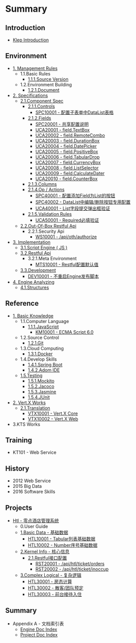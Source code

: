 # Summary

## Introduction

* [Klep Introduction](README.md)

## Environment

* [1. Management Rules](environment/documentation-rules.md)
  * 1.1.Basic Rules
    * [1.1.1.Source Version](environment/documentation-rules/111source-version.md)
  * 1.2.Environment Building
    * [1.2.1.Document](environment/documentation-rules/121document.md)
* [2. Specifications](environment/specifications.md)
  * [2.1.Component Spec](environment/specifications/21component-spec.md)
    * [2.1.1.Controls](environment/specifications/211controls.md)
      * [SPC10001 - 配置子表单中DataList表格](environment/specifications/211controls/uca10001ff1a-pei-zhi-zi-biao-dan-zhong-datalist-biao-ge.md)
    * [2.1.2.Fields](environment/specifications/212fields.md)
      * [SPC20001 - 共享配置说明](environment/specifications/212fields/spc20001-shared-configuration.md)
      * [UCA20001 - field.TextBox](environment/specifications/212fields/uca10001-fieldtextbox.md)
      * [UCA20002 - field.RemoteCombo](environment/specifications/212fields/uca20002-fieldremotecombo.md)
      * [UCA20003 - field.DurationBox](environment/specifications/212fields/uca20003-fielddurationbox.md)
      * [UCA20004 - field.DatePicker](environment/specifications/212fields/uca20004-fielddatepicker.md)
      * [UCA20005 - field.PositiveBox](environment/specifications/212fields/uca20005-fieldpositivebox.md)
      * [UCA20006 - field.TabularDrop](environment/specifications/212fields/uca20006-fieldtabulardrop.md)
      * [UCA20007 - field.CurrencyBox](environment/specifications/212fields/uca20007-fieldcurrencybox.md)
      * [UCA20008 - field.ListSelector](environment/specifications/212fields/uca20008-fieldlistselector.md)
      * [UCA20009 - field.CalculateDater](environment/specifications/212fields/uca20009-fieldcalculatedater.md)
      * [UCA20010 - field.CounterBox](environment/specifications/212fields/uca20010-fieldcounterbox.md)
    * [2.1.3.Columns](environment/specifications/213columns.md)
    * [2.1.4.Op / Actions](environment/specifications/214op-actions.md)
      * [SPC40001 - 配置添加Field为List的按钮](environment/specifications/214op-actions/spc40001-list-button.md)
      * [SPC40002 - DataList中编辑/删除按钮专用配置](environment/specifications/214op-actions/spc40002-linkbar.md)
      * [UCA40001 - List字段提交弹出框验证](environment/specifications/214op-actions/uca40001-list-validation.md)
    * [2.1.5.Validation Rules](environment/specifications/215validation-rules.md)
      * [UCA50001 - Required必填验证](environment/specifications/215validation-rules/uca50001-required.md)
  * [2.2.Out-Of-Box Restful Api](environment/specifications/22out-of-box-restful-api.md)
    * 2.2.1.Security Api
      * [WS10001 - /api/oth/authorize](environment/specifications/22out-of-box-restful-api/ws10001-apiothauthorize.md)
* [3. Implementation](environment/implementation.md)
  * [3.1.Script Engine \( JS \)](environment/implementation/31script-engine.md)
  * [3.2.Restful Api](environment/implementation/32restful-configuration.md)
    * 3.2.1.Meta Environment
      * [MTS10001 - Restful配置默认值](environment/implementation/32restful-configuration/vtx10001-default-values.md)
  * [3.3.Development](environment/implementation/33development.md)
    * [DEV10001 - 不重启Engine发布脚本](environment/implementation/dev10001-bu-zhong-qi-engine-fa-bu-jiao-ben.md)
* [4. Engine Analyzing](environment/engine-analyzing.md)
  * [4.1.Structures](environment/engine-analyzing/41structures.md)

## Reference

* [1. Basic Knowledge](reference/basic-knowledge.md)
  * 1.1.Computer Language
    * [1.1.1.JavaScript](reference/basic-knowledge/11javascript-library.md)
      * [KM10001 - ECMA Script 6.0](reference/basic-knowledge/11javascript-library/111ecma-60.md)
  * 1.2.Source Control
    * [1.2.1.Git](reference/basic-knowledge/121git.md)
  * 1.3.Cloud Computing
    * [1.3.1.Docker](reference/basic-knowledge/131docker.md)
  * 1.4.Develop Skills
    * [1.4.1.Spring Boot](reference/basic-knowledge/141spring-boot.md)
    * [1.4.2.Adom IDE](reference/basic-knowledge/142adom-ide.md)
  * [1.5.Testing](reference/basic-knowledge/15testing.md)
    * [1.5.1.Mockito](reference/basic-knowledge/15testing/151mockito.md)
    * [1.5.2.Jacoco](reference/basic-knowledge/15testing/152jacoco.md)
    * [1.5.3.Jasmine](reference/basic-knowledge/15testing/153jasmine.md)
    * [1.5.4.JUnit](reference/basic-knowledge/15testing/154junit.md)
* [2. Vert.X Works](reference/external-courses.md)
  * [2.1.Translation](reference/external-courses/21translation.md)
    * [VTX10001 - Vert.X Core](reference/external-courses/21translation/vtx10001-vertx-core.md)
    * [VTX10002 - Vert.X Web](reference/external-courses/21translation/vtx10002-vertx-web.md)
* 3.KTS Works

## Training

* KT101 - Web Service

## History

* 2012 Web Service
* 2015 Big Data
* 2016 Software Skills

## Projects

* [Htl - 零点酒店管理系统](projects/hotel-system.md)
  * 0.User Guide
  * [1.Basic Data - 基础数据](projects/hotel-system/1basic-data-ji-chu-shu-ju.md)
    * [HTL10001 - Tabular列表基础数据](projects/hotel-system/11basic-data/11tabular-data.md)
    * [HTL10002 - Number序号基础数据](projects/hotel-system/11basic-data/htl10002-numberxu-hao-ji-chu-shu-ju.md)
  * [2.Kernel Info - 核心信息](projects/hotel-system/2assist-data-fu-zhu-shu-ju.md)
    * [2.1.Restful接口配置](projects/hotel-system/21restfuljie-kou-pei-zhi.md)
      * [RST20001 - /api/htl/ticket/orders](projects/hotel-system/21restfuljie-kou-pei-zhi/rst20001-apihtlticketorders.md)
      * [RST20002 - /api/htl/ticket/inoccup](projects/hotel-system/21restfuljie-kou-pei-zhi/rst20002-apihtlticketinoccup.md)
  * [3.Complex Logical - 复杂逻辑](projects/hotel-system/2complex-logical.md)
    * [HTL30001 - 房态计算](projects/hotel-system/htl20001-fang-tai-ji-suan-shuo-ming.md)
    * [HTL30002 - 散客/团队预定](projects/hotel-system/htl30002-san-5ba2-tuan-dui-yu-ding.md)
    * [HTL30003 - 前台接待入住](projects/hotel-system/htl30003-qian-tai-jie-dai-ru-zhu.md)

## Summary

* Appendix A - 文档索引表
  * [Engine Doc Index](summary/engine-doc-index.md)
  * [Project Doc Index](summary/project-doc-index.md)

